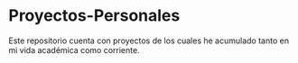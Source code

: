 # Proyectos-Personales
Este repositorio cuenta con proyectos de los cuales he acumulado tanto en mi vida académica como corriente. 
